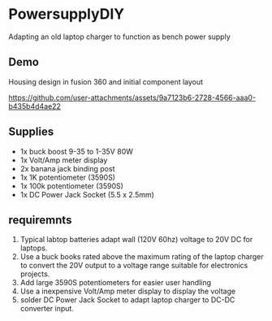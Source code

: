 # PowersupplyDIY
Adapting an old laptop charger to function as bench power supply

## Demo
Housing design in fusion 360 and initial component layout

https://github.com/user-attachments/assets/9a7123b6-2728-4566-aaa0-b435b4d4ae22


## Supplies
- 1x buck boost 9-35 to 1-35V 80W
- 1x Volt/Amp meter display
- 2x banana jack binding post
- 1x 1K potentiometer (3590S)
- 1x 100k potentiometer (3590S)
- 1x  DC Power Jack Socket (5.5 x 2.5mm)

## requiremnts

1. Typical labtop batteries adapt wall (120V 60hz) voltage to 20V DC for laptops.
2. Use a buck books rated above the maximum rating of the laptop charger to convert the 20V output to a voltage range suitable for electronics projects.
3. Add large 3590S potentiometers for easier user handling
4. Use a inexpensive Volt/Amp meter display to display the voltage
5. solder DC Power Jack Socket to adapt laptop charger to DC-DC converter input.



